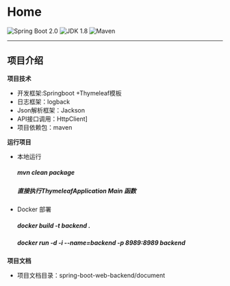 Home
=========================


![Spring Boot 2.0](https://img.shields.io/badge/Spring%20Boot-2.0-brightgreen.svg)
![JDK 1.8](https://img.shields.io/badge/JDK-1.8-brightgreen.svg)
![Maven](https://img.shields.io/badge/Maven-3.5.0-yellowgreen.svg)


---

## 项目介绍

**项目技术**
- 开发框架:Springboot +Thymeleaf模板 
- 日志框架：logback
- Json解析框架：Jackson
- API接口调用：HttpClient]
- 项目依赖包：maven

**运行项目**

- 本地运行
  ##### mvn clean package
  ##### 直接执行ThymeleafApplication Main 函数

- Docker 部署
  ##### docker build -t  backend .
  ##### docker run  -d -i  --name=backend  -p 8989:8989  backend

**项目文档**
- 项目文档目录：spring-boot-web-backend/document
